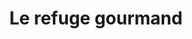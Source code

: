 ---
title: "Le refuge gourmand"
url: /besse-et-saint-anastaise/le-refuge-gourmand/
shop: confiserie
---